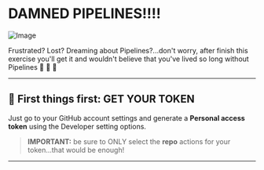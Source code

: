 # __DAMNED PIPELINES!!!!__

![Image](https://github.com/potacho/damned_pipelines/tree/master/images/damned_pipelines.JPG)

Frustrated? Lost? Dreaming about Pipelines?...don't worry, after finish this exercise you'll get it and wouldn't believe that you've lived so long without Pipelines :raised_hands: :raised_hands: :raised_hands:

---

## :wrench: __First things first:__ GET YOUR TOKEN

Just go to your GitHub account settings and generate a __Personal access token__ using the Developer setting options.

> __IMPORTANT:__ be sure to ONLY select the __repo__ actions for your token...that would be enough!

---

